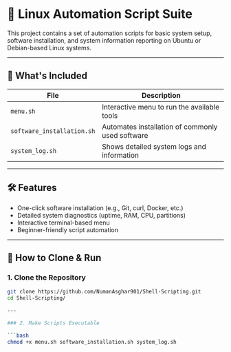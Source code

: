 # 🔧 Linux Automation Script Suite

This project contains a set of automation scripts for basic system setup, software installation, and system information reporting on Ubuntu or Debian-based Linux systems.

---

## 📁 What's Included

| File                  | Description                                   |
|-----------------------|-----------------------------------------------|
| `menu.sh`             | Interactive menu to run the available tools   |
| `software_installation.sh` | Automates installation of commonly used software |
| `system_log.sh`       | Shows detailed system logs and information    |

---

## 🛠️ Features

- One-click software installation (e.g., Git, curl, Docker, etc.)
- Detailed system diagnostics (uptime, RAM, CPU, partitions)
- Interactive terminal-based menu
- Beginner-friendly script automation

---

## 🚀 How to Clone & Run

### 1. Clone the Repository

```bash
git clone https://github.com/NumanAsghar901/Shell-Scripting.git
cd Shell-Scripting/

---

### 2. Make Scripts Executable

```bash
chmod +x menu.sh software_installation.sh system_log.sh



